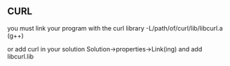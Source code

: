 CURL
-------
you must link your program with the curl library
-L/path/of/curl/lib/libcurl.a (g++)

or add curl in your solution
Solution->properties->Link(ing) and add libcurl.lib
